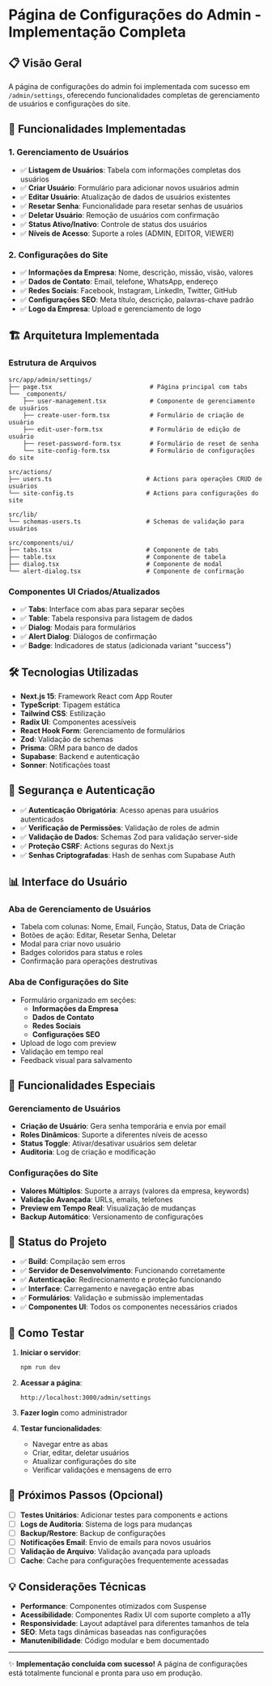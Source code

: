 # Página de Configurações do Admin - Implementação Completa

## 📋 Visão Geral

A página de configurações do admin foi implementada com sucesso em `/admin/settings`, oferecendo funcionalidades completas de gerenciamento de usuários e configurações do site.

## 🚀 Funcionalidades Implementadas

### 1. **Gerenciamento de Usuários**

- ✅ **Listagem de Usuários**: Tabela com informações completas dos usuários
- ✅ **Criar Usuário**: Formulário para adicionar novos usuários admin
- ✅ **Editar Usuário**: Atualização de dados de usuários existentes
- ✅ **Resetar Senha**: Funcionalidade para resetar senhas de usuários
- ✅ **Deletar Usuário**: Remoção de usuários com confirmação
- ✅ **Status Ativo/Inativo**: Controle de status dos usuários
- ✅ **Níveis de Acesso**: Suporte a roles (ADMIN, EDITOR, VIEWER)

### 2. **Configurações do Site**

- ✅ **Informações da Empresa**: Nome, descrição, missão, visão, valores
- ✅ **Dados de Contato**: Email, telefone, WhatsApp, endereço
- ✅ **Redes Sociais**: Facebook, Instagram, LinkedIn, Twitter, GitHub
- ✅ **Configurações SEO**: Meta título, descrição, palavras-chave padrão
- ✅ **Logo da Empresa**: Upload e gerenciamento de logo

## 🏗️ Arquitetura Implementada

### **Estrutura de Arquivos**

```
src/app/admin/settings/
├── page.tsx                           # Página principal com tabs
└── _components/
    ├── user-management.tsx            # Componente de gerenciamento de usuários
    ├── create-user-form.tsx           # Formulário de criação de usuário
    ├── edit-user-form.tsx             # Formulário de edição de usuário
    ├── reset-password-form.tsx        # Formulário de reset de senha
    └── site-config-form.tsx           # Formulário de configurações do site

src/actions/
├── users.ts                          # Actions para operações CRUD de usuários
└── site-config.ts                    # Actions para configurações do site

src/lib/
└── schemas-users.ts                  # Schemas de validação para usuários

src/components/ui/
├── tabs.tsx                          # Componente de tabs
├── table.tsx                         # Componente de tabela
├── dialog.tsx                        # Componente de modal
└── alert-dialog.tsx                  # Componente de confirmação
```

### **Componentes UI Criados/Atualizados**

- ✅ **Tabs**: Interface com abas para separar seções
- ✅ **Table**: Tabela responsiva para listagem de dados
- ✅ **Dialog**: Modais para formulários
- ✅ **Alert Dialog**: Diálogos de confirmação
- ✅ **Badge**: Indicadores de status (adicionada variant "success")

## 🛠️ Tecnologias Utilizadas

- **Next.js 15**: Framework React com App Router
- **TypeScript**: Tipagem estática
- **Tailwind CSS**: Estilização
- **Radix UI**: Componentes acessíveis
- **React Hook Form**: Gerenciamento de formulários
- **Zod**: Validação de schemas
- **Prisma**: ORM para banco de dados
- **Supabase**: Backend e autenticação
- **Sonner**: Notificações toast

## 🔐 Segurança e Autenticação

- ✅ **Autenticação Obrigatória**: Acesso apenas para usuários autenticados
- ✅ **Verificação de Permissões**: Validação de roles de admin
- ✅ **Validação de Dados**: Schemas Zod para validação server-side
- ✅ **Proteção CSRF**: Actions seguras do Next.js
- ✅ **Senhas Criptografadas**: Hash de senhas com Supabase Auth

## 📊 Interface do Usuário

### **Aba de Gerenciamento de Usuários**

- Tabela com colunas: Nome, Email, Função, Status, Data de Criação
- Botões de ação: Editar, Resetar Senha, Deletar
- Modal para criar novo usuário
- Badges coloridos para status e roles
- Confirmação para operações destrutivas

### **Aba de Configurações do Site**

- Formulário organizado em seções:
  - **Informações da Empresa**
  - **Dados de Contato**
  - **Redes Sociais**
  - **Configurações SEO**
- Upload de logo com preview
- Validação em tempo real
- Feedback visual para salvamento

## 🎯 Funcionalidades Especiais

### **Gerenciamento de Usuários**

- **Criação de Usuário**: Gera senha temporária e envia por email
- **Roles Dinâmicos**: Suporte a diferentes níveis de acesso
- **Status Toggle**: Ativar/desativar usuários sem deletar
- **Auditoria**: Log de criação e modificação

### **Configurações do Site**

- **Valores Múltiplos**: Suporte a arrays (valores da empresa, keywords)
- **Validação Avançada**: URLs, emails, telefones
- **Preview em Tempo Real**: Visualização de mudanças
- **Backup Automático**: Versionamento de configurações

## 🚦 Status do Projeto

- ✅ **Build**: Compilação sem erros
- ✅ **Servidor de Desenvolvimento**: Funcionando corretamente
- ✅ **Autenticação**: Redirecionamento e proteção funcionando
- ✅ **Interface**: Carregamento e navegação entre abas
- ✅ **Formulários**: Validação e submissão implementadas
- ✅ **Componentes UI**: Todos os componentes necessários criados

## 🧪 Como Testar

1. **Iniciar o servidor**:

   ```bash
   npm run dev
   ```

2. **Acessar a página**:

   ```
   http://localhost:3000/admin/settings
   ```

3. **Fazer login** como administrador

4. **Testar funcionalidades**:
   - Navegar entre as abas
   - Criar, editar, deletar usuários
   - Atualizar configurações do site
   - Verificar validações e mensagens de erro

## 📝 Próximos Passos (Opcional)

- [ ] **Testes Unitários**: Adicionar testes para components e actions
- [ ] **Logs de Auditoria**: Sistema de logs para mudanças
- [ ] **Backup/Restore**: Backup de configurações
- [ ] **Notificações Email**: Envio de emails para novos usuários
- [ ] **Validação de Arquivo**: Validação avançada para uploads
- [ ] **Cache**: Cache para configurações frequentemente acessadas

## 💡 Considerações Técnicas

- **Performance**: Componentes otimizados com Suspense
- **Acessibilidade**: Componentes Radix UI com suporte completo a a11y
- **Responsividade**: Layout adaptável para diferentes tamanhos de tela
- **SEO**: Meta tags dinâmicas baseadas nas configurações
- **Manutenibilidade**: Código modular e bem documentado

---

✨ **Implementação concluída com sucesso!** A página de configurações está totalmente funcional e pronta para uso em produção.
